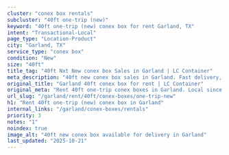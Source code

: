 ```yaml
---
cluster: "conex box rentals"
subcluster: "40ft one-trip (new)"
keyword: "40ft one-trip (new) conex box for rent Garland, TX"
intent: "Transactional-Local"
page_type: "Location-Product"
city: "Garland, TX"
service_type: "conex box"
condition: "New"
size: "40ft"
title_tag: "40ft Nxt New conex box Sales in Garland | LC Container"
meta_description: "40ft new conex box sales in Garland. Fast delivery, competitive pricing. Serving conex boxes area. Quote ID: AH9. Call (214) 524-4168 for your free quote today."
original_title: "Garland 40ft conex box for rent | LC Container"
original_meta: "Rent 40ft one-trip conex boxes in Garland. Local since 2003. Flexible rental terms. Same-week delivery available. Get your free quote — call (214) 524-4168 t..."
url_slug: "/garland/rent/40ft/conex-boxes/one-trip-new"
h1: "Rent 40ft one-trip (new) conex box in Garland"
internal_links: "/garland/conex-boxes/rentals"
priority: 3
notes: "1"
noindex: true
image_alt: "40ft new conex box available for delivery in Garland"
last_updated: "2025-10-21"
---
```


<!-- TODO: Add unique city/inventory copy, images, and internal links here. -->

